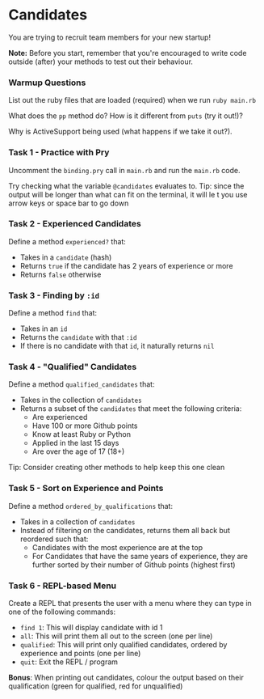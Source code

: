Candidates
==========

You are trying to recruit team members for your new startup!

**Note:** Before you start, remember that you're encouraged to write code outside (after) your methods to test out their behaviour.  

### Warmup Questions

List out the ruby files that are loaded (required) when we run `ruby main.rb`

What does the `pp` method do? How is it different from `puts` (try it out!)?

Why is ActiveSupport being used (what happens if we take it out?).

### Task 1 - Practice with Pry

Uncomment the `binding.pry` call in `main.rb` and run the `main.rb` code.

Try checking what the variable `@candidates` evaluates to. Tip: since the output will be longer than what can fit on the terminal, it will le t you use arrow keys or space bar to go down

### Task 2 - Experienced Candidates

Define a method `experienced?` that:
* Takes in a `candidate` (hash)
* Returns `true` if the candidate has 2 years of experience or more
* Returns `false` otherwise

### Task 3 - Finding by `:id`

Define a method `find` that:
* Takes in an `id`
* Returns the `candidate` with that `:id`
* If there is no candidate  with that `id`, it naturally returns `nil`

### Task 4 - "Qualified" Candidates

Define a method `qualified_candidates` that:
* Takes in the collection of `candidates`
* Returns a subset of the `candidates` that meet the following criteria:
  * Are experienced
  * Have 100 or more Github points
  * Know at least Ruby or Python
  * Applied in the last 15 days
  * Are over the age of 17 (18+)

Tip: Consider creating other methods to help keep this one clean

### Task 5 - Sort on Experience and Points

Define a method `ordered_by_qualifications` that:
* Takes in a collection of `candidates`
* Instead of filtering on the candidates, returns them all back but reordered such that:
  * Candidates with the most experience are at the top
  * For Candidates that have the same years of experience, they are further sorted by their number of Github points (highest first)

### Task 6 - REPL-based Menu

Create a REPL that presents the user with a menu where they can type in one of the following commands:
* `find 1`: This will display candidate with id 1
* `all`: This will print them all out to the screen (one per line)
* `qualified`: This will print only qualified candidates, ordered by experience and points (one per line)
* `quit`: Exit the REPL / program

**Bonus**: When printing out candidates, colour the output based on their qualification (green for qualified, red for unqualified)
